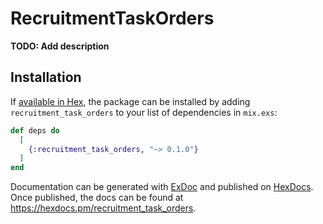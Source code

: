 # RecruitmentTaskOrders

**TODO: Add description**

## Installation

If [available in Hex](https://hex.pm/docs/publish), the package can be installed
by adding `recruitment_task_orders` to your list of dependencies in `mix.exs`:

```elixir
def deps do
  [
    {:recruitment_task_orders, "~> 0.1.0"}
  ]
end
```

Documentation can be generated with [ExDoc](https://github.com/elixir-lang/ex_doc)
and published on [HexDocs](https://hexdocs.pm). Once published, the docs can
be found at <https://hexdocs.pm/recruitment_task_orders>.

